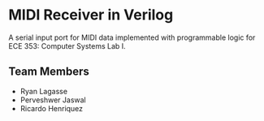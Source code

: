 # MIDI Receiver in Verilog
A serial input port for MIDI data implemented with programmable logic for ECE 353: Computer Systems Lab I.

## Team Members
* Ryan Lagasse
* Perveshwer Jaswal
* Ricardo Henriquez

